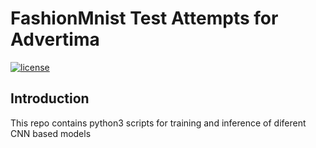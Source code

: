 # FashionMnist Test Attempts for Advertima 
[![license](https://img.shields.io/github/license/mashape/apistatus.svg)](LICENSE)

## Introduction
 This repo contains python3 scripts for training and inference of diferent CNN based 
 models  